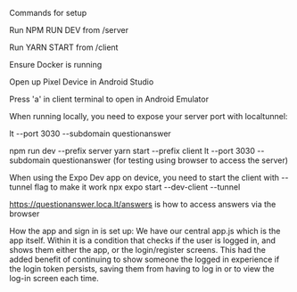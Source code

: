 Commands for setup

Run NPM RUN DEV from /server

Run YARN START from /client

Ensure Docker is running

Open up Pixel Device in Android Studio

Press 'a' in client terminal to open in Android Emulator

When running locally, you need to expose your server port with localtunnel:

lt --port 3030 --subdomain questionanswer


npm run dev --prefix server
yarn start --prefix client
lt --port 3030 --subdomain questionanswer (for testing using browser to access the server)

When using the Expo Dev app on device, you need to start the client with --tunnel flag to make it work
 npx expo start --dev-client --tunnel

 https://questionanswer.loca.lt/answers is how to access answers via the browser

 How the app and sign in is set up:
 We have our central app.js which is the app itself. Within it is a condition that checks if the user is logged in, and shows them either the app, or the login/register screens. This had the added benefit of continuing to show someone the logged in experience if the login token persists, saving them from having to log in or to view the log-in screen each time.